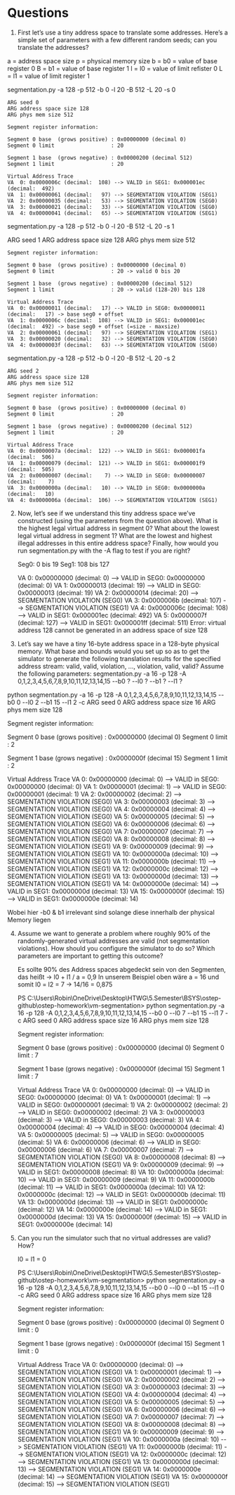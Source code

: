 # Questions 

1. First let’s use a tiny address space to translate some addresses. Here’s
a simple set of parameters with a few different random seeds; can
you translate the addresses?

a = address space size
p = physical memory size
b = b0 = value of base register 0
B = b1 = value of base register 1
l = l0 = value of limit refister 0
L = l1 = value of limit register 1



segmentation.py -a 128 -p 512 -b 0 -l 20 -B 512
-L 20 -s 0

    ARG seed 0
    ARG address space size 128
    ARG phys mem size 512

    Segment register information:

    Segment 0 base  (grows positive) : 0x00000000 (decimal 0)
    Segment 0 limit                  : 20

    Segment 1 base  (grows negative) : 0x00000200 (decimal 512)
    Segment 1 limit                  : 20

    Virtual Address Trace
    VA  0: 0x0000006c (decimal:  108) --> VALID in SEG1: 0x000001ec (decimal:  492)
    VA  1: 0x00000061 (decimal:   97) --> SEGMENTATION VIOLATION (SEG1)
    VA  2: 0x00000035 (decimal:   53) --> SEGMENTATION VIOLATION (SEG0)
    VA  3: 0x00000021 (decimal:   33) --> SEGMENTATION VIOLATION (SEG0)
    VA  4: 0x00000041 (decimal:   65) --> SEGMENTATION VIOLATION (SEG1)



segmentation.py -a 128 -p 512 -b 0 -l 20 -B 512
-L 20 -s 1

ARG seed 1
ARG address space size 128
ARG phys mem size 512

    Segment register information:

    Segment 0 base  (grows positive) : 0x00000000 (decimal 0)
    Segment 0 limit                  : 20 -> valid 0 bis 20

    Segment 1 base  (grows negative) : 0x00000200 (decimal 512)
    Segment 1 limit                  : 20 -> valid (128-20) bis 128

    Virtual Address Trace
    VA  0: 0x00000011 (decimal:   17) --> VALID in SEG0: 0x00000011 (decimal:   17) -> base seg0 + offset
    VA  1: 0x0000006c (decimal:  108) --> VALID in SEG1: 0x000001ec (decimal:  492) -> base seg0 + offset (=size - maxsize)
    VA  2: 0x00000061 (decimal:   97) --> SEGMENTATION VIOLATION (SEG1)
    VA  3: 0x00000020 (decimal:   32) --> SEGMENTATION VIOLATION (SEG0)
    VA  4: 0x0000003f (decimal:   63) --> SEGMENTATION VIOLATION (SEG0)


segmentation.py -a 128 -p 512 -b 0 -l 20 -B 512
-L 20 -s 2

    ARG seed 2
    ARG address space size 128
    ARG phys mem size 512

    Segment register information:

    Segment 0 base  (grows positive) : 0x00000000 (decimal 0)
    Segment 0 limit                  : 20

    Segment 1 base  (grows negative) : 0x00000200 (decimal 512)
    Segment 1 limit                  : 20

    Virtual Address Trace
    VA  0: 0x0000007a (decimal:  122) --> VALID in SEG1: 0x000001fa (decimal:  506)
    VA  1: 0x00000079 (decimal:  121) --> VALID in SEG1: 0x000001f9 (decimal:  505)
    VA  2: 0x00000007 (decimal:    7) --> VALID in SEG0: 0x00000007 (decimal:    7)
    VA  3: 0x0000000a (decimal:   10) --> VALID in SEG0: 0x0000000a (decimal:   10)
    VA  4: 0x0000006a (decimal:  106) --> SEGMENTATION VIOLATION (SEG1)





2. Now, let’s see if we understand this tiny address space we’ve constructed (using the parameters from the question above). What is
the highest legal virtual address in segment 0? What about the lowest legal virtual address in segment 1? What are the lowest and
highest illegal addresses in this entire address space? Finally, how
would you run segmentation.py with the -A flag to test if you
are right?
    
    Seg0: 0 bis 19
    Seg1: 108 bis 127

    VA  0: 0x00000000 (decimal:    0) --> VALID in SEG0: 0x00000000 (decimal:    0)
    VA  1: 0x00000013 (decimal:   19) --> VALID in SEG0: 0x00000013 (decimal:   19)
    VA  2: 0x00000014 (decimal:   20) --> SEGMENTATION VIOLATION (SEG0)
    VA  3: 0x0000006b (decimal:  107) --> SEGMENTATION VIOLATION (SEG1)
    VA  4: 0x0000006c (decimal:  108) --> VALID in SEG1: 0x000001ec (decimal:  492)
    VA  5: 0x0000007f (decimal:  127) --> VALID in SEG1: 0x000001ff (decimal:  511)
    Error: virtual address 128 cannot be generated in an address space of size 128


3. Let’s say we have a tiny 16-byte address space in a 128-byte physical
memory. What base and bounds would you set up so as to get
the simulator to generate the following translation results for the
specified address stream: valid, valid, violation, ..., violation, valid,
valid? Assume the following parameters:
segmentation.py -a 16 -p 128
-A 0,1,2,3,4,5,6,7,8,9,10,11,12,13,14,15
--b0 ? --l0 ? --b1 ? --l1 ?


python segmentation.py -a 16 -p 128 -A 0,1,2,3,4,5,6,7,8,9,10,11,12,13,14,15 --b0 0 --l0 2 --b1 15 --l1 2 -c
ARG seed 0
ARG address space size 16
ARG phys mem size 128

Segment register information:

  Segment 0 base  (grows positive) : 0x00000000 (decimal 0)
  Segment 0 limit                  : 2

  Segment 1 base  (grows negative) : 0x0000000f (decimal 15)
  Segment 1 limit                  : 2

Virtual Address Trace
  VA  0: 0x00000000 (decimal:    0) --> VALID in SEG0: 0x00000000 (decimal:    0)
  VA  1: 0x00000001 (decimal:    1) --> VALID in SEG0: 0x00000001 (decimal:    1)
  VA  2: 0x00000002 (decimal:    2) --> SEGMENTATION VIOLATION (SEG0)
  VA  3: 0x00000003 (decimal:    3) --> SEGMENTATION VIOLATION (SEG0)
  VA  4: 0x00000004 (decimal:    4) --> SEGMENTATION VIOLATION (SEG0)
  VA  5: 0x00000005 (decimal:    5) --> SEGMENTATION VIOLATION (SEG0)
  VA  6: 0x00000006 (decimal:    6) --> SEGMENTATION VIOLATION (SEG0)
  VA  7: 0x00000007 (decimal:    7) --> SEGMENTATION VIOLATION (SEG0)
  VA  8: 0x00000008 (decimal:    8) --> SEGMENTATION VIOLATION (SEG1)
  VA  9: 0x00000009 (decimal:    9) --> SEGMENTATION VIOLATION (SEG1)
  VA 10: 0x0000000a (decimal:   10) --> SEGMENTATION VIOLATION (SEG1)
  VA 11: 0x0000000b (decimal:   11) --> SEGMENTATION VIOLATION (SEG1)
  VA 12: 0x0000000c (decimal:   12) --> SEGMENTATION VIOLATION (SEG1)
  VA 13: 0x0000000d (decimal:   13) --> SEGMENTATION VIOLATION (SEG1)
  VA 14: 0x0000000e (decimal:   14) --> VALID in SEG1: 0x0000000d (decimal:   13)
  VA 15: 0x0000000f (decimal:   15) --> VALID in SEG1: 0x0000000e (decimal:   14)

  Wobei hier -b0 & b1 irrelevant sind solange diese innerhalb der physical Memory liegen

4. Assume we want to generate a problem where roughly 90% of the
randomly-generated virtual addresses are valid (not segmentation
violations). How should you configure the simulator to do so?
Which parameters are important to getting this outcome?

    Es sollte 90% des Address spaces abgedeckt sein von den Segmenten, das heißt -> l0 + l1 / a = 0,9 
    In unserem Beispiel oben wäre a = 16 und somit l0 = l2 = 7 -> 14/16 = 0,875

    PS C:\Users\Robin\OneDrive\Desktop\HTWG\5.Semester\BSYS\ostep-github\ostep-homework\vm-segmentation> python segmentation.py -a 16 -p 128 -A 0,1,2,3,4,5,6,7,8,9,10,11,12,13,14,15 --b0 0 --l0 7 --b1 15 --l1 7 -c
    ARG seed 0
    ARG address space size 16
    ARG phys mem size 128

    Segment register information:

    Segment 0 base  (grows positive) : 0x00000000 (decimal 0)
    Segment 0 limit                  : 7

    Segment 1 base  (grows negative) : 0x0000000f (decimal 15)
    Segment 1 limit                  : 7

    Virtual Address Trace
    VA  0: 0x00000000 (decimal:    0) --> VALID in SEG0: 0x00000000 (decimal:    0)
    VA  1: 0x00000001 (decimal:    1) --> VALID in SEG0: 0x00000001 (decimal:    1)
    VA  2: 0x00000002 (decimal:    2) --> VALID in SEG0: 0x00000002 (decimal:    2)
    VA  3: 0x00000003 (decimal:    3) --> VALID in SEG0: 0x00000003 (decimal:    3)
    VA  4: 0x00000004 (decimal:    4) --> VALID in SEG0: 0x00000004 (decimal:    4)
    VA  5: 0x00000005 (decimal:    5) --> VALID in SEG0: 0x00000005 (decimal:    5)
    VA  6: 0x00000006 (decimal:    6) --> VALID in SEG0: 0x00000006 (decimal:    6)
    VA  7: 0x00000007 (decimal:    7) --> SEGMENTATION VIOLATION (SEG0)
    VA  8: 0x00000008 (decimal:    8) --> SEGMENTATION VIOLATION (SEG1)
    VA  9: 0x00000009 (decimal:    9) --> VALID in SEG1: 0x00000008 (decimal:    8)
    VA 10: 0x0000000a (decimal:   10) --> VALID in SEG1: 0x00000009 (decimal:    9)
    VA 11: 0x0000000b (decimal:   11) --> VALID in SEG1: 0x0000000a (decimal:   10)
    VA 12: 0x0000000c (decimal:   12) --> VALID in SEG1: 0x0000000b (decimal:   11)
    VA 13: 0x0000000d (decimal:   13) --> VALID in SEG1: 0x0000000c (decimal:   12)
    VA 14: 0x0000000e (decimal:   14) --> VALID in SEG1: 0x0000000d (decimal:   13)
    VA 15: 0x0000000f (decimal:   15) --> VALID in SEG1: 0x0000000e (decimal:   14)


5. Can you run the simulator such that no virtual addresses are valid?
How?

    l0 = l1 = 0

    PS C:\Users\Robin\OneDrive\Desktop\HTWG\5.Semester\BSYS\ostep-github\ostep-homework\vm-segmentation> python segmentation.py -a 16 -p 128 -A 0,1,2,3,4,5,6,7,8,9,10,11,12,13,14,15 --b0 0 --l0 0 --b1 15 --l1 0 -c
    ARG seed 0
    ARG address space size 16
    ARG phys mem size 128

    Segment register information:

    Segment 0 base  (grows positive) : 0x00000000 (decimal 0)
    Segment 0 limit                  : 0

    Segment 1 base  (grows negative) : 0x0000000f (decimal 15)
    Segment 1 limit                  : 0

    Virtual Address Trace
    VA  0: 0x00000000 (decimal:    0) --> SEGMENTATION VIOLATION (SEG0)
    VA  1: 0x00000001 (decimal:    1) --> SEGMENTATION VIOLATION (SEG0)
    VA  2: 0x00000002 (decimal:    2) --> SEGMENTATION VIOLATION (SEG0)
    VA  3: 0x00000003 (decimal:    3) --> SEGMENTATION VIOLATION (SEG0)
    VA  4: 0x00000004 (decimal:    4) --> SEGMENTATION VIOLATION (SEG0)
    VA  5: 0x00000005 (decimal:    5) --> SEGMENTATION VIOLATION (SEG0)
    VA  6: 0x00000006 (decimal:    6) --> SEGMENTATION VIOLATION (SEG0)
    VA  7: 0x00000007 (decimal:    7) --> SEGMENTATION VIOLATION (SEG0)
    VA  8: 0x00000008 (decimal:    8) --> SEGMENTATION VIOLATION (SEG1)
    VA  9: 0x00000009 (decimal:    9) --> SEGMENTATION VIOLATION (SEG1)
    VA 10: 0x0000000a (decimal:   10) --> SEGMENTATION VIOLATION (SEG1)
    VA 11: 0x0000000b (decimal:   11) --> SEGMENTATION VIOLATION (SEG1)
    VA 12: 0x0000000c (decimal:   12) --> SEGMENTATION VIOLATION (SEG1)
    VA 13: 0x0000000d (decimal:   13) --> SEGMENTATION VIOLATION (SEG1)
    VA 14: 0x0000000e (decimal:   14) --> SEGMENTATION VIOLATION (SEG1)
    VA 15: 0x0000000f (decimal:   15) --> SEGMENTATION VIOLATION (SEG1)